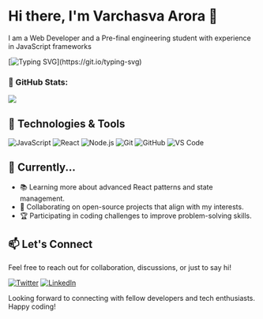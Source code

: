 # Hi there, I'm Varchasva Arora 👋

I am a Web Developer and a Pre-final engineering student with experience in JavaScript frameworks

[![Typing SVG](https://readme-typing-svg.demolab.com?font=Fira+Code&pause=1000&width=435&lines=I'm+a+Full+Stack+Web+Developer.;Love+to+solve+algorithmic+problems.;)](https://git.io/typing-svg)

### 🥇 GitHub Stats:
![](https://github-readme-stats.vercel.app/api?username=Varchasva45&theme=react&hide_border=false&include_all_commits=true&count_private=true)<br/>

## 🔧 Technologies & Tools

![JavaScript](https://img.shields.io/badge/-JavaScript-F7DF1E?style=flat&logo=javascript&logoColor=black)
![React](https://img.shields.io/badge/-React-61DAFB?style=flat&logo=react&logoColor=black)
![Node.js](https://img.shields.io/badge/-Node.js-339933?style=flat&logo=node.js&logoColor=white)
![Git](https://img.shields.io/badge/-Git-F05032?style=flat&logo=git&logoColor=white)
![GitHub](https://img.shields.io/badge/-GitHub-181717?style=flat&logo=github&logoColor=white)
![VS Code](https://img.shields.io/badge/-VS%20Code-007ACC?style=flat&logo=visual-studio-code&logoColor=white)

## 🌱 Currently...

- 📚 Learning more about advanced React patterns and state management.
- 🤝 Collaborating on open-source projects that align with my interests.
- 🏆 Participating in coding challenges to improve problem-solving skills.



## 📫 Let's Connect

Feel free to reach out for collaboration, discussions, or just to say hi!

[![Twitter](https://img.shields.io/badge/twitter-%231DA1F2.svg?&style=for-the-badge&logo=twitter&logoColor=white)](https://twitter.com/Varchasva_01)
[![LinkedIn](https://img.shields.io/badge/linkedin-%230077B5.svg?&style=for-the-badge&logo=linkedin&logoColor=white)](https://www.linkedin.com/in/varchasvaarora/)



Looking forward to connecting with fellow developers and tech enthusiasts. Happy coding!


<!--
**Nandinis1024/Nandinis1024** is a ✨ _special_ ✨ repository because its `README.md` (this file) appears on your GitHub profile.

Here are some ideas to get you started:

- 🔭 I’m currently working on ...
- 🌱 I’m currently learning ...
- 👯 I’m looking to collaborate on ...
- 🤔 I’m looking for help with ...
- 💬 Ask me about ...
- 📫 How to reach me: ...
- 😄 Pronouns: ...
- ⚡ Fun fact: ...
-->
